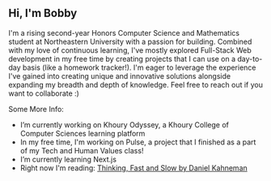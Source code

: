 ## Hi, I'm Bobby

I'm a rising second-year Honors Computer Science and Mathematics student at Northeastern University with a passion for building. Combined with my love of continuous learning, I've mostly explored Full-Stack Web development in my free time by creating projects that I can use on a day-to-day basis (like a homework tracker!). I'm eager to leverage the experience I've gained into creating unique and innovative solutions alongside expanding my breadth and depth of knowledge. Feel free to reach out if you want to collaborate :)


Some More Info:
- I’m currently working on Khoury Odyssey, a Khoury College of Computer Sciences learning platform
- In my free time, I'm working on Pulse, a project that I finished as a part of my Tech and Human Values class!
- I’m currently learning Next.js
- Right now I'm reading: [Thinking, Fast and Slow by Daniel Kahneman](https://www.goodreads.com/book/show/11468377-thinking-fast-and-slow)


